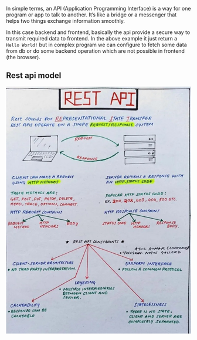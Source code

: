 In simple terms, an API (Application Programming Interface) is a way for one program or app to talk to another. It’s like a bridge or a messenger that helps two things exchange information smoothly.

In this case backend and frontend, basically the api provide a secure way to transmit required data to frontend. In the above example it just return a `Hello World!` but in complex program we can configure to fetch some data from db or do some backend operation which are not possible in frontend (the browser).

## Rest api model
![restapi](https://github.com/spyke7/node.js_backend/blob/master/api/day1/restapi.jpeg)


